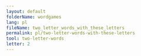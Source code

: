 ```yaml
---
layout: default
folderName: wordgames
lang: pl
fileName: two_letter_words_with_these_letters
permalink: pl/two-letter-words-with-these-letters
tool: two-letter-words
letter: 2
---
```

